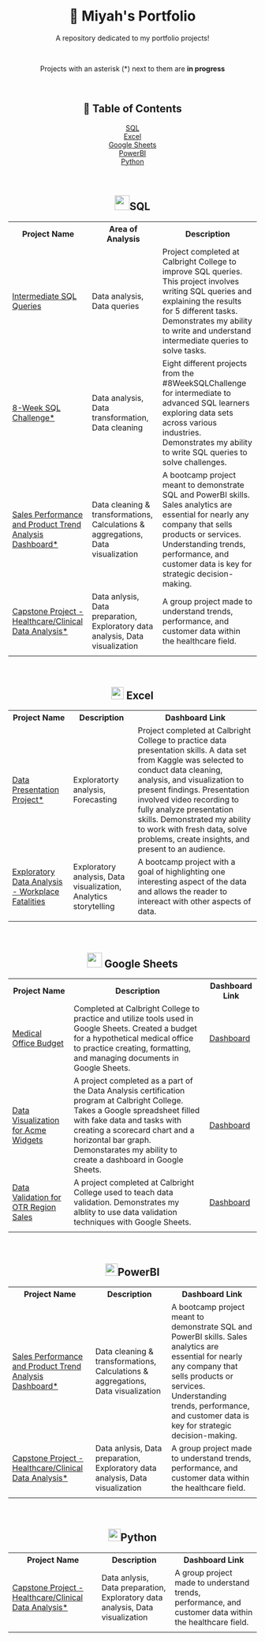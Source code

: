 <h1 align="center" #> 📒 Miyah's Portfolio </h1>
<p align="center">A repository dedicated to my portfolio projects!</p>
<br><p align='center'>Projects with an asterisk (*) next to them are <b>in progress</b></p>

<br><h2 align="center">🧭 Table of Contents</h2>
<p align="center">
  <a href="https://github.com/miyahj/Portfolio/blob/main/README.md#-sql">SQL</a>
  <br><a href="https://github.com/miyahj/Portfolio/blob/main/README.md#-excel">Excel</a>
  <br><a href="https://github.com/miyahj/Portfolio/blob/main/README.md#-google-sheets">Google Sheets</a>
  <br><a href="https://github.com/miyahj/Portfolio/blob/main/README.md#power-bi">PowerBI</a>
  <br><a href="https://github.com/miyahj/Portfolio/blob/main/README.md#python">Python</a>
</p>

<br><h2 align="center"> <img src="https://cdn.freebiesupply.com/logos/large/2x/mysql-6-logo-png-transparent.png" height=30/>SQL</h2>
<table align="center">
<tr><th>Project Name</th>
  <th>Area of Analysis</th>
  <th>Description</th>
  </tr>
  <tr>
    <td><a href="https://github.com/miyahj/Calbright-College-Portfolio-Projects/tree/main/Intermediate%20SQL%20Queries">Intermediate SQL Queries</a></td>
    <td>Data analysis, Data queries</td>
    <td>Project completed at Calbright College to improve SQL queries. This project involves writing SQL queries and explaining the results for 5 different tasks. Demonstrates my ability to write and understand intermediate queries to solve tasks.</td>
  </tr>
  <tr>
    <td><a href="https://github.com/miyahj/8-Week-SQL-Challenge">8-Week SQL Challenge*</a></td>
    <td>Data analysis, Data transformation, Data cleaning</td>
    <td>Eight different projects from the #8WeekSQLChallenge for intermediate to advanced SQL learners exploring data sets across various industries. Demonstrates my ability to write SQL queries to solve challenges.</td>
  </tr>
  <tr>
    <td><a href='https://github.com/miyahjordan/Quickstart-Bootcamp-Projects/tree/main/Sales%20Performance%20and%20Product%20Trend%20Analysis%20Dashboard'>Sales Performance and Product Trend Analysis Dashboard*</a></td>
    <td>Data cleaning & transformations, Calculations & aggregations, Data visualization</td>
    <td>A bootcamp project meant to demonstrate SQL and PowerBI skills. Sales analytics are essential for nearly any company that sells products or services. Understanding trends, performance, and customer data is key for strategic decision-making.</td>
  </tr>
  <tr>
    <td><a href='https://github.com/miyahjordan/Quickstart-Bootcamp-Projects/tree/main/Capstone%20Project%20-%20Healthcare-Clinical%20Data%20Analysis'>Capstone Project - Healthcare/Clinical Data Analysis*</a></td>
    <td>Data anlysis, Data preparation, Exploratory data analysis, Data visualization</td>
    <td>A group project made to understand trends, performance, and customer data within the healthcare field.</td>
  </tr>
  <tr>
    <td></td>
    <td></td>
    <td></td>
  </tr>
</table>

<br><h2 align="center"><img src="https://mailmeteor.com/logos/assets/PNG/Microsoft_Office_Excel_Logo_512px.png" height = 25 /> Excel</h2>
<table align="center">
  <tr>
    <th>Project Name</th>
    <th>Description</th>
    <th>Dashboard Link</th>
  </tr>
  <tr>
    <td><a href='https://github.com/miyahj/Calbright-College-Portfolio-Projects/tree/main/Data%20Presentation'>Data Presentation Project*</a></td>
    <td>Exploratorty analysis, Forecasting</td>
    <td>Project completed at Calbright College to practice data presentation skills. A data set from Kaggle was selected to conduct data cleaning, analysis, and visualization to present findings. Presentation involved video recording to fully analyze presentation skills. Demonstrated my ability to work with fresh data, solve problems, create insights, and present to an audience.</td>
  </tr>
  <tr>
    <td><a href='https://github.com/miyahjordan/Quickstart-Bootcamp-Projects/tree/main/Exploratory%20Data%20Analysis%20-%20Workplace%20Fatalities'>Exploratory Data Analysis - Workplace Fatalities</a></td>
    <td>Exploratory analysis, Data visualization, Analytics storytelling</td>
    <td>A bootcamp project with a goal of highlighting one interesting aspect of the data and allows the reader to intereact with other aspects of data.</td>
  </tr>
  <tr>
    <td></td>
    <td></td>
    <td></td>
  </tr>
</table>

<br><h2 align="center"><img src="https://cdn.worldvectorlogo.com/logos/google-sheets-logo-icon.svg" height= 30/> Google Sheets</h2>
<table align="center">
  <tr>
    <th>Project Name</th>
    <th>Description</th>
    <th>Dashboard Link</th>
  </tr>
  <tr>
    <td><a href="https://github.com/miyahjordan/Calbright-College-Portfolio-Projects/tree/main/Medical%20Office%20Budget%20Project#basic-monthly-budget-for-medical-office">Medical Office Budget</a></td>
    <td>Completed at Calbright College to practice and utilize tools used in Google Sheets. Created a budget for a hypothetical medical office to practice creating, formatting, and managing documents in Google Sheets.</td>
    <td><a href="https://docs.google.com/spreadsheets/d/10NeS6oJIZ7juxuD02VJngai98NqvmGuasVpxqI3358A/edit?usp=sharing">Dashboard</a></td>
  </tr>
  <tr>
    <td><a href="https://github.com/miyahjordan/Calbright-College-Portfolio-Projects/tree/main/Data%20Visualization%20for%20Acme%20Widgets">Data Visualization for Acme Widgets</a></td>
    <td>A project completed as a part of the Data Analysis certification program at Calbright College. Takes a Google spreadsheet filled with fake data and tasks with creating a scorecard chart and a horizontal bar graph. Demonstarates my ability to create a dashboard in Google Sheets.</td>
    <td><a href="https://docs.google.com/spreadsheets/d/1U0gOwBLQoL_j66rM8ErJhDzlYZQh9_PR/edit?usp=sharing&ouid=107607730530146632722&rtpof=true&sd=true">Dashboard</a></td>
  </tr>
  <tr>
    <td><a href="https://github.com/miyahjordan/Calbright-College-Portfolio-Projects/tree/main/Data%20Validation%20for%20OTR%20Region%20Sales">Data Validation for OTR Region Sales</a></td>
    <td>A project completed at Calbright College used to teach data validation. Demonstrates my alblity to use data validation techniques with Google Sheets.</td>
    <td><a href="https://docs.google.com/spreadsheets/d/1IT8i8bo36YwlakAAXiM4qhUXYYqGsIrO/edit?usp=sharing&ouid=107607730530146632722&rtpof=true&sd=true">Dashboard</a></td>
  </tr>
  <tr>
    <td></td>
    <td></td>
    <td></td>
  </tr>
</table>

<br><h2 align="center"><img src="https://1000logos.net/wp-content/uploads/2022/12/Power-BI-Logo.png" height= 25/>PowerBI</h2>
<table align="center">
  <tr>
    <th>Project Name</th>
    <th>Description</th>
    <th>Dashboard Link</th>
  </tr>
  <tr>
    <td><a href='https://github.com/miyahjordan/Quickstart-Bootcamp-Projects/tree/main/Sales%20Performance%20and%20Product%20Trend%20Analysis%20Dashboard'>Sales Performance and Product Trend Analysis Dashboard*</a></td>
    <td>Data cleaning & transformations, Calculations & aggregations, Data visualization</td>
    <td>A bootcamp project meant to demonstrate SQL and PowerBI skills. Sales analytics are essential for nearly any company that sells products or services. Understanding trends, performance, and customer data is key for strategic decision-making.</td>
  </tr>
  <tr>
    <td><a href='https://github.com/miyahjordan/Quickstart-Bootcamp-Projects/tree/main/Capstone%20Project%20-%20Healthcare-Clinical%20Data%20Analysis'>Capstone Project - Healthcare/Clinical Data Analysis*</a></td>
    <td>Data anlysis, Data preparation, Exploratory data analysis, Data visualization</td>
    <td>A group project made to understand trends, performance, and customer data within the healthcare field.</td>
  </tr>
  <tr>
    <td><a href=''></a></td>
    <td></td>
    <td></td>
  </tr>
</table>

<br><h2 align="center"><img src="https://static.vecteezy.com/system/resources/thumbnails/048/332/144/small/python-icon-transparent-background-free-png.png" height= 25/>Python</h2>
<table align="center">
  <tr>
    <th>Project Name</th>
    <th>Description</th>
    <th>Dashboard Link</th>
  </tr>
<tr>
    <td><a href='https://github.com/miyahjordan/Quickstart-Bootcamp-Projects/tree/main/Capstone%20Project%20-%20Healthcare-Clinical%20Data%20Analysis'>Capstone Project - Healthcare/Clinical Data Analysis*</a></td>
    <td>Data anlysis, Data preparation, Exploratory data analysis, Data visualization</td>
    <td>A group project made to understand trends, performance, and customer data within the healthcare field.</td>
  </tr>
  <tr>
    <td><a href=''></a></td>
    <td></td>
    <td></td>
  </tr>
</table>
